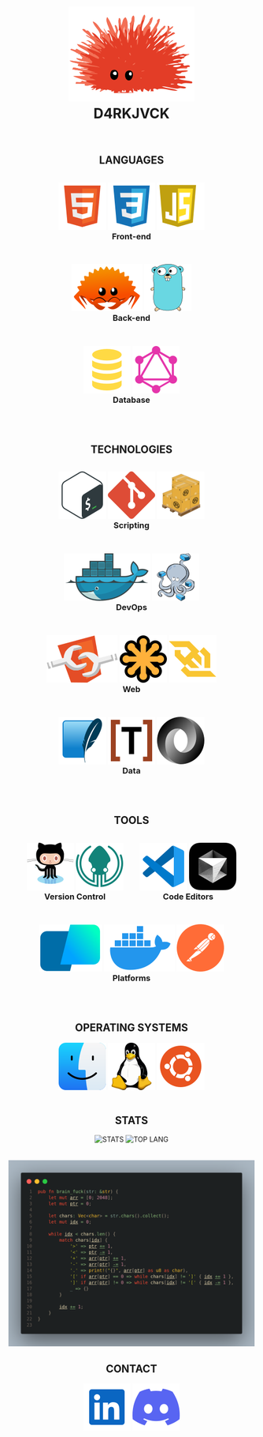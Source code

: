 <h1 align=center >
  <img alt="Ferris" src="./icons/unsafe.svg">
  <br>
  D4RKJVCK
</h1>
<br>

<!-- LANGUAGES -->
<section align=center>
  <h2>LANGUAGES</h2>
  <article style="display: inline-block; margin: 3%">
    <a href="https://developer.mozilla.org/en-US/docs/Web/HTML"><img src="./icons/html.svg" alt="HTML"></a>
    <a href="https://developer.mozilla.org/en-US/docs/Web/CSS"><img src="./icons/css.svg" alt="CSS"></a>
    <a href="https://developer.mozilla.org/en-US/docs/Web/JavaScript"><img src="./icons/javascript.svg" alt="JS"></a>
    <h3 style="margin-top:0">Front-end</h3>
  </article>
  <article style="display: inline-block; margin: 3%">
    <a href="https://www.rust-lang.org"><img src="./icons/ferris.svg" alt="RUST"></a>
    <a href="https://go.dev"><img src="./icons/gopher.svg" alt="GO"></a>
    <h3 style="margin-top:0">Back-end</h3>
  </article>
  <article style="display: inline-block; margin: 3%">
    <a href="https://sql.sh/"><img src="./icons/sql.svg" alt="SQL"></a>
    <a href="https://graphql.org"><img src="./icons/graphql.svg" alt="GRAPHQL"></a>
    <h3 style="margin-top:0">Database</h3>
  </article>
</section>
<br>

<!-- TECHNOLOGIES -->
<section align=center>
  <h2>TECHNOLOGIES</h2>
  <article style="display: inline-block; margin: 3%">
    <a href="https://www.gnu.org/software/bash/manual/bash.html"><img src="./icons/bash.svg" alt="BASH"></a>
    <a href="https://git-scm.com/"><img src="./icons/git.svg" alt="GIT"></a>
    <a href="https://doc.rust-lang.org/cargo/"><img src="./icons/cargo.svg" alt="CARGO"></a>
    <h3 style="margin-top:0">Scripting</h3>
  </article>
  <article style="display: inline-block; margin: 3%">
    <a href="https://www.docker.com/"><img src="./icons/docker.svg" alt="DOCKER"></a>
    <a href="https://docs.docker.com/compose/"><img src="./icons/compose.svg" alt="COMPOSE"></a>
    <h3 style="margin-top:0">DevOps</h3>
  </article>
  <article style="display: inline-block; margin: 3%">
    <a href="https://developer.mozilla.org/fr/docs/Web/API/Web_components"><img src="./icons/components.svg" alt="COMPONENTS"></a>
    <a href="https://developer.mozilla.org/en-US/docs/Web/SVG"><img src="./icons/svg.svg" alt="SVG"></a>
    <a href="https://developer.mozilla.org/en-US/docs/Web/API/WebSocket"><img src="./icons/websocket.svg" alt="WEBSOCKET"></a>
    <h3 style="margin-top:0">Web</h3>
  </article>
  <article style="display: inline-block; margin: 3%">
    <a href="https://sqlite.org/"><img src="./icons/sqlite.svg" alt="SQLITE"></a>
    <a href="https://toml.io/en/"><img src="./icons/toml.svg" alt="TOML"></a>
    <a href="https://www.json.org/json-en.html"><img src="./icons/json.svg" alt="JSON"></a>
    <h3 style="margin-top:0">Data</h3>
  </article>
</section>
<br>

<!-- TOOLS -->
<section align=center>
  <h2>TOOLS</h2>
  <article style="display: inline-block; margin: 3%">
    <a href=""><img src="./icons/github.svg" alt="GITHUB"></a>
    <a href=""><img src="./icons/gitkraken.svg" alt="KRAKEN"></a>
    <h3 style="margin-top:0">Version Control</h3>
  </article>
  <article style="display: inline-block; margin: 3%">
    <a href=""><img src="./icons/vscode.svg" alt="VSCODE"></a>
    <a href=""><img src="./icons/cursor.svg" alt="CURSOR"></a>
    <h3 style="margin-top:0">Code Editors</h3>
  </article>
  <article style="display: inline-block; margin: 3%">
    <a href=""><img src="./icons/warp.svg" alt="WARP"></a>
    <a href=""><img src="./icons/desktop.svg" alt="DESKTOP"></a>
    <a href=""><img src="./icons/postman.svg" alt="POSTMAN"></a>
    <h3 style="margin-top:0">Platforms</h3>
  </article>
</section>
<br>

<!-- OPERATING SYSTEM -->
<section align=center>
  <h2>OPERATING SYSTEMS</h2>
  <a href=""><img src="./icons/macos.svg" alt="MACOS"></a>
  <a href=""><img src="./icons/tux.svg" alt="LINUX"></a>
  <a href=""><img src="./icons/ubuntu.svg" alt="UBUNTU"></a>
</section>
<br>

<!-- STATS -->
<section align=center>
  <h2>STATS</h2>
  <img height=200 src="https://github-readme-stats.vercel.app/api?username=d4rkjvck&card_width=400&show_icons=true&rank_icon=percentile&include_all_commits=true&show=reviews,prs_merged,prs_merged_percentage&bg_color=00000000" alt="STATS">
  <img height=200 src="https://github-readme-stats.vercel.app/api/top-langs/?username=d4rkjvck&card_width=360&layout=compact&langs_count=10&bg_color=00000000" alt="TOP LANG">
</section>
<br>

<br>
<div align=center>
  <img alt="brain_fuck" src="./brain_fuck.png" width="500px">
</div>

<!-- CONTACT -->
<section align=center>
  <h2>CONTACT</h2>
  <a href="https://www.linkedin.com/in/d4rkjvck"><img src="./icons/linked_in.svg" alt="LINKEDIN"></a>
  <a href=""><img src="./icons/discord.svg" alt="DISCORD"></a>
</section>
<br>
